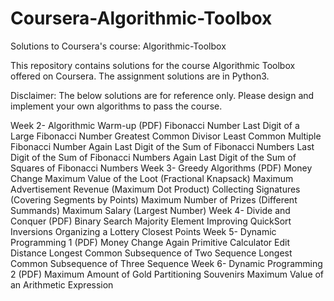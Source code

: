 # Coursera-Algorithmic-Toolbox
Solutions to Coursera's course: Algorithmic-Toolbox


This repository contains solutions for the course Algorithmic Toolbox offered on Coursera. The assignment solutions are in Python3.

Disclaimer: The below solutions are for reference only. Please design and implement your own algorithms to pass the course.

Week 2- Algorithmic Warm-up (PDF)
Fibonacci Number
Last Digit of a Large Fibonacci Number
Greatest Common Divisor
Least Common Multiple
Fibonacci Number Again
Last Digit of the Sum of Fibonacci Numbers
Last Digit of the Sum of Fibonacci Numbers Again
Last Digit of the Sum of Squares of Fibonacci Numbers
Week 3- Greedy Algorithms (PDF)
Money Change
Maximum Value of the Loot (Fractional Knapsack)
Maximum Advertisement Revenue (Maximum Dot Product)
Collecting Signatures (Covering Segments by Points)
Maximum Number of Prizes (Different Summands)
Maximum Salary (Largest Number)
Week 4- Divide and Conquer (PDF)
Binary Search
Majority Element
Improving QuickSort
Inversions
Organizing a Lottery
Closest Points
Week 5- Dynamic Programming 1 (PDF)
Money Change Again
Primitive Calculator
Edit Distance
Longest Common Subsequence of Two Sequence
Longest Common Subsequence of Three Sequence
Week 6- Dynamic Programming 2 (PDF)
Maximum Amount of Gold
Partitioning Souvenirs
Maximum Value of an Arithmetic Expression
